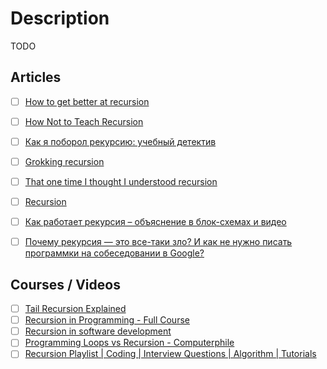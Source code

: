# Description

TODO


## Articles

- [ ] [How to get better at recursion](https://notes.eatonphil.com/practicing-recursion.html)
- [ ] [How Not to Teach Recursion](https://parentheticallyspeaking.org/articles/how-not-to-teach-recursion/)
- [ ] [Как я поборол рекурсию: учебный детектив](https://gb.ru/posts/recursion_education)
- [ ] [Grokking recursion](https://0xd34df00d.me/posts/2020/09/agda-wf-rec.html)
- [ ] [That one time I thought I understood recursion](https://functional.christmas/2019/18)
- [ ] [Recursion](https://habr.com/ru/post/559982/)
- [ ] [Как работает рекурсия – объяснение в блок-схемах и видео](https://habr.com/ru/post/337030/)
- [ ] [Почему рекурсия — это все-таки зло? И как не нужно писать программки на собеседовании в Google?](https://habr.com/ru/sandbox/28723/)


## Courses / Videos

- [ ] [Tail Recursion Explained](https://youtu.be/_JtPhF8MshA)
- [ ] [Recursion in Programming - Full Course](https://youtu.be/IJDJ0kBx2LM)
- [ ] [Recursion in software development](https://youtu.be/vPEJSJMg4jY)
- [ ] [Programming Loops vs Recursion - Computerphile](https://youtu.be/HXNhEYqFo0o)
- [ ] [Recursion Playlist | Coding | Interview Questions | Algorithm | Tutorials](https://youtube.com/playlist?list=PL_z_8CaSLPWeT1ffjiImo0sYTcnLzo-wY)
